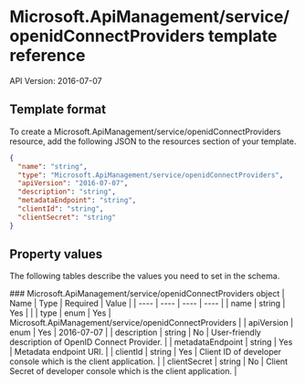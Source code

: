 # Microsoft.ApiManagement/service/openidConnectProviders template reference
API Version: 2016-07-07
## Template format

To create a Microsoft.ApiManagement/service/openidConnectProviders resource, add the following JSON to the resources section of your template.

```json
{
  "name": "string",
  "type": "Microsoft.ApiManagement/service/openidConnectProviders",
  "apiVersion": "2016-07-07",
  "description": "string",
  "metadataEndpoint": "string",
  "clientId": "string",
  "clientSecret": "string"
}
```
## Property values

The following tables describe the values you need to set in the schema.

<a id="Microsoft.ApiManagement/service/openidConnectProviders" />
### Microsoft.ApiManagement/service/openidConnectProviders object
|  Name | Type | Required | Value |
|  ---- | ---- | ---- | ---- |
|  name | string | Yes |  |
|  type | enum | Yes | Microsoft.ApiManagement/service/openidConnectProviders |
|  apiVersion | enum | Yes | 2016-07-07 |
|  description | string | No | User-friendly description of OpenID Connect Provider. |
|  metadataEndpoint | string | Yes | Metadata endpoint URI. |
|  clientId | string | Yes | Client ID of developer console which is the client application. |
|  clientSecret | string | No | Client Secret of developer console which is the client application. |

